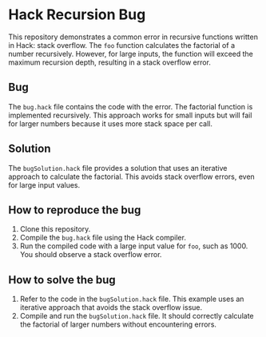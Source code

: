 # Hack Recursion Bug
This repository demonstrates a common error in recursive functions written in Hack: stack overflow. The `foo` function calculates the factorial of a number recursively. However, for large inputs, the function will exceed the maximum recursion depth, resulting in a stack overflow error.

## Bug
The `bug.hack` file contains the code with the error.  The factorial function is implemented recursively. This approach works for small inputs but will fail for larger numbers because it uses more stack space per call.

## Solution
The `bugSolution.hack` file provides a solution that uses an iterative approach to calculate the factorial. This avoids stack overflow errors, even for large input values.

## How to reproduce the bug
1. Clone this repository.
2. Compile the `bug.hack` file using the Hack compiler.
3. Run the compiled code with a large input value for `foo`, such as 1000.  You should observe a stack overflow error.

## How to solve the bug
1. Refer to the code in the `bugSolution.hack` file. This example uses an iterative approach that avoids the stack overflow issue.
2. Compile and run the `bugSolution.hack` file. It should correctly calculate the factorial of larger numbers without encountering errors.